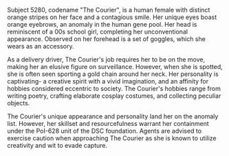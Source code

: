 Subject 5280, codename "The Courier", is a human female with distinct orange stripes on her face and a contagious smile. Her unique eyes boast orange eyebrows, an anomaly in the human gene pool. Her head is reminiscent of a 00s school girl, completing her unconventional appearance. Observed on her forehead is a set of goggles, which she wears as an accessory.

As a delivery driver, The Courier's job requires her to be on the move, making her an elusive figure on surveillance. However, when she is spotted, she is often seen sporting a gold chain around her neck. Her personality is captivating- a creative spirit with a vivid imagination, and an affinity for hobbies considered eccentric to society. The Courier's hobbies range from writing poetry, crafting elaborate cosplay costumes, and collecting peculiar objects.

The Courier's unique appearance and personality land her on the anomaly list. However, her skillset and resourcefulness warrant her containment under the PoI-628 unit of the DSC foundation. Agents are advised to exercise caution when approaching The Courier as she is known to utilize creativity and wit to evade capture.